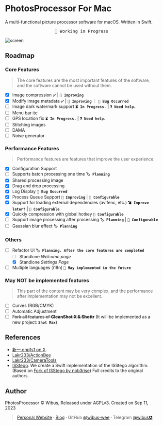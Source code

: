 # PhotosProcessor For Mac

A multi-functional picture processor software for macOS. Written in Swift.

<pre align="center">
🧪 Working in Progress
</pre>

![screen](./Resources/screen.avif)

## Roadmap

### Core Features

> The core features are the most important features of the software, and the software cannot be used without them.

- [x] Image compression **`✅`** | **`🔧 Improving`**
- [x] Modify image metadata **`✅`** | **`🔧 Improving`** ｜ **`🐛 Bug Occurred`**
- [ ] Image dark watermark support **`⏳ In Progress.`** | **`❓ Need help.`**
- [ ] Menu bar ite
- [ ] GPS location fix **`⏳ In Progress.`** | **`❓ Need help.`**
- [ ] Stitching images
- [ ] DAMA
- [ ] Noise generator

### Performance Features

> Performance features are features that improve the user experience.

- [x] Configuration Support
- [ ] Supports batch processing one time **`🏷️ Planning`**
- [x] Shared processing image
- [x] Drag and drop processing
- [x] Log Display **`🐛 Bug Occurred`**
- [x] Process Queue Support **`🔧 Improving`** | **`🛞 Configurable`**
- [x] Support for loading external dependencies (avifenc, etc.) **`💣 Improve later?`** | **`🛞 Configurable`**
- [x] Quickly compression with global hotkey **`🛞 Configurable`**
- [ ] Support image processing after processing **`🏷️ Planning`** | **`🛞 Configurable`**
- [ ] Gaussian blur effect **`🏷️ Planning`**

### Others

- [ ] Refactor UI **`🏷️ Planning. After the core features are completed`**
  - [ ] Standlone *Welcome page*
  - [x] Standlone *Settings Page*
- [ ] Multiple languages (i18n) **`🥷 May implemented in the future`**

### May NOT be implemented features

> This part of the content may be very complex, and the performance after implementation may not be excellent.

- [ ] Curves (RGB/CMYK)
- [ ] Automatic Adjustment
- [ ] ~~Fork all features of **CleanShot X & Shottr**~~ (It will be implemented as a new project: **`Shot Max`**)
<!--  - [ ] Enhance highlight circle function -->
<!--  - [ ] Brush memory function  -->
<!--  - [ ] Mosaic enhancement -->

## References

- [新一.enp1s1 on X](https://twitter.com/_a_wing/status/1700586549065155043). 
- [Lakr233/ActionBee](https://github.com/Lakr233/ActionBee)
- [Lakr233/CameraTools](https://github.com/Lakr233/CameraTools)
- [ISStego](https://github.com/isena/ISStego). We create a Swift implementation of the ISStego algorithm. (Based on [Fork of ISStego by nob3rise](https://github.com/nob3rise/ISStego)) Full credits to the original authors.

## Author

PhotosProcessor © Wibus, Released under AGPLv3. Created on Sep 11, 2023

> [Personal Website](http://wibus.ren/) · [Blog](https://blog.wibus.ren/) · GitHub [@wibus-wee](https://github.com/wibus-wee/) · Telegram [@wibus✪](https://t.me/wibus_wee)

